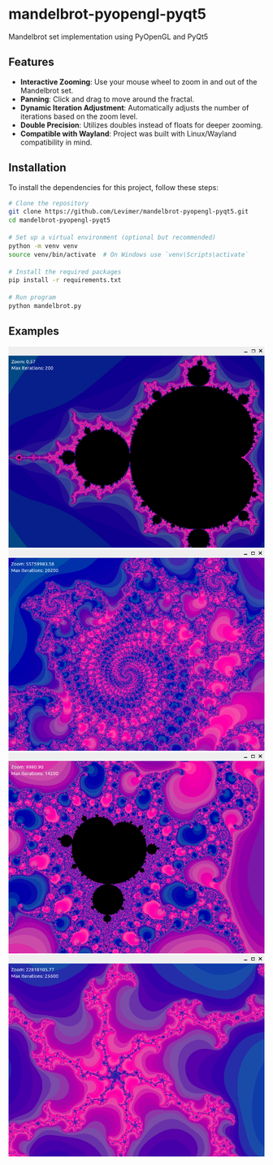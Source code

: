 # mandelbrot-pyopengl-pyqt5
Mandelbrot set implementation using PyOpenGL and PyQt5

## Features

- **Interactive Zooming**: Use your mouse wheel to zoom in and out of the Mandelbrot set.
- **Panning**: Click and drag to move around the fractal.
- **Dynamic Iteration Adjustment**: Automatically adjusts the number of iterations based on the zoom level.
- **Double Precision**: Utilizes doubles instead of floats for deeper zooming.
- **Compatible with Wayland**: Project was built with Linux/Wayland compatibility in mind.

## Installation

To install the dependencies for this project, follow these steps:

```bash
# Clone the repository
git clone https://github.com/Levimer/mandelbrot-pyopengl-pyqt5.git
cd mandelbrot-pyopengl-pyqt5

# Set up a virtual environment (optional but recommended)
python -m venv venv
source venv/bin/activate  # On Windows use `venv\Scripts\activate`

# Install the required packages
pip install -r requirements.txt

# Run program
python mandelbrot.py
```

## Examples
![Sample Image](https://github.com/Levimer/mandelbrot-pyopengl-pyqt5/raw/main/screenshot1.png)
![Sample Image](https://github.com/Levimer/mandelbrot-pyopengl-pyqt5/raw/main/screenshot2.png)
![Sample Image](https://github.com/Levimer/mandelbrot-pyopengl-pyqt5/raw/main/screenshot3.png)
![Sample Image](https://github.com/Levimer/mandelbrot-pyopengl-pyqt5/raw/main/screenshot4.png)

